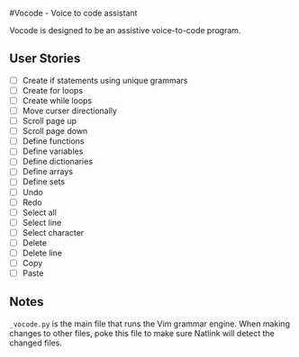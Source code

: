 #Vocode - Voice to code assistant 

Vocode is designed to be an assistive voice-to-code program.

## User Stories

* [ ] Create if statements using unique grammars
* [ ] Create for loops
* [ ] Create while loops
* [ ] Move curser directionally
* [ ] Scroll page up
* [ ] Scroll page down
* [ ] Define functions 
* [ ] Define variables
* [ ] Define dictionaries
* [ ] Define arrays 
* [ ] Define sets 
* [ ] Undo
* [ ] Redo
* [ ] Select all
* [ ] Select line
* [ ] Select character
* [ ] Delete
* [ ] Delete line
* [ ] Copy
* [ ] Paste

## Notes
`_vocode.py` is the main file that runs the Vim grammar engine. When making
changes to other files, poke this file to make sure Natlink will detect the
changed files.
